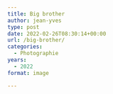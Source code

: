 ```yaml
---
title: Big brother
author: jean-yves
type: post
date: 2022-02-26T08:30:14+00:00
url: /big-brother/
categories:
  - Photographie
years:
  - 2022
format: image

---
```

